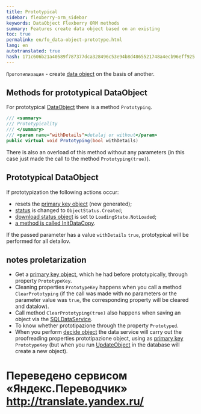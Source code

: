 ```yaml
--- 
title: Prototypical 
sidebar: flexberry-orm_sidebar 
keywords: DataObject Flexberry ORM methods 
summary: Features create data object based on an existing 
toc: true 
permalink: en/fo_data-object-prototype.html 
lang: en 
autotranslated: true 
hash: 171c606b21a40589f787377dca328496c53e94b8d4865521748a4ecb96eff925 
--- 
```


`Прототипизация` - create [data object](fo_data-object.html) on the basis of another. 

## Methods for prototypical DataObject 

For prototypical [DataObject](fo_data-object.html) there is a method `Prototyping`. 

```csharp
/// <summary> 
/// Prototypicality 
/// </summary> 
/// <param name="withDetails">detalaj or without</param> 
public virtual void Prototyping(bool withDetails)
``` 

There is also an overload of this method without any parameters (in this case just made the call to the method `Prototyping(true)`). 

## Prototypical DataObject 

If prototypization the following actions occur: 

* resets the [primary key object](fo_primary-keys-objects.html) (new generated); 
* [status](fo_object-status.html) is changed to `ObjectStatus.Created`; 
* [download status object](fo_object-status.html) is set to `LoadingState.NotLoaded`; 
* [a method is called InitDataCopy](fo_data-object-copy.html). 

If the passed parameter has a value `withDetails` `true`, prototypical will be performed for all detailov. 

## notes proletarization 

* Get a [primary key object](fo_primary-keys-objects.html), which he had before prototypically, through property `PrototypeKey`. 
* Cleaning properties `PrototypeKey` happens when you call a method `ClearPrototyping` (if the call was made with no parameters or the parameter value was `true`, the corresponding property will be cleared and datalow). 
* Call method `ClearPrototyping(true)` also happens when saving an object via the [SQLDataService](fo_sql-data-service.html). 
* To know whether prototipazione through the property `Prototyped`. 
* When you perform [decide object](fo_additional-loading.html) the data service will carry out the proofreading properties prototipazione object, using as [primary key](fo_primary-keys-objects.html) `PrototypeKey` (but when you run [UpdateObject](fo_data-service.html) in the database will create a new object).


 # Переведено сервисом «Яндекс.Переводчик» http://translate.yandex.ru/